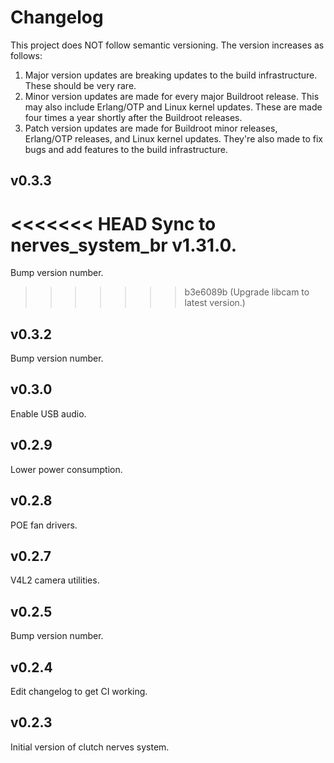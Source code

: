 # Changelog

This project does NOT follow semantic versioning. The version increases as
follows:

1. Major version updates are breaking updates to the build infrastructure.
   These should be very rare.
2. Minor version updates are made for every major Buildroot release. This
   may also include Erlang/OTP and Linux kernel updates. These are made four
   times a year shortly after the Buildroot releases.
3. Patch version updates are made for Buildroot minor releases, Erlang/OTP
   releases, and Linux kernel updates. They're also made to fix bugs and add
   features to the build infrastructure.

## v0.3.3
<<<<<<< HEAD
Sync to nerves_system_br v1.31.0.
=======

Bump version number.
>>>>>>> b3e6089b (Upgrade libcam to latest version.)

## v0.3.2
Bump version number.

## v0.3.0
Enable USB audio.

## v0.2.9
Lower power consumption.

## v0.2.8
POE fan drivers.

## v0.2.7
V4L2 camera utilities.

## v0.2.5

Bump version number.

## v0.2.4

Edit changelog to get CI working.

## v0.2.3

Initial version of clutch nerves system.
